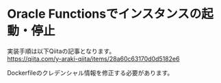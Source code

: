 # Oracle Functionsでインスタンスの起動・停止
実装手順は以下Qiitaの記事となります。  
https://qiita.com/y-araki-qiita/items/28a60c63170d0d5182e6

Dockerfileのクレデンシャル情報を修正する必要があります。
